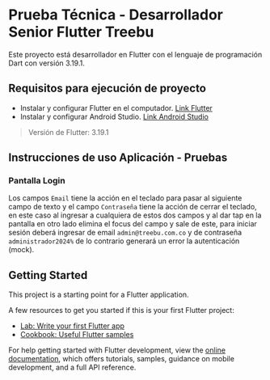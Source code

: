# Prueba Técnica - Desarrollador Senior Flutter Treebu

Este proyecto está desarrollador en Flutter con el lenguaje de programación Dart con versión 3.19.1.

## Requisitos para ejecución de proyecto

- Instalar y configurar Flutter en el computador. [Link Flutter](https://flutter.dev/docs/get-started/install)
- Instalar y configurar Android Studio. [Link Android Studio](https://developer.android.com/studio)

> Versión de Flutter: 3.19.1

## Instrucciones de uso Aplicación - Pruebas

### Pantalla Login
Los campos `Email` tiene la acción en el teclado para pasar al siguiente campo de texto y el campo `Contraseña` tiene la acción de cerrar el teclado, en este caso al ingresar a cualquiera de estos dos campos y al dar tap en la pantalla en otro lado elimina el focus del campo y sale de este, para iniciar sesión deberá ingresar de email `admin@treebu.com.co` y de contraseña `administrador2024%` de lo contrario generará un error la autenticación (mock).




## Getting Started

This project is a starting point for a Flutter application.

A few resources to get you started if this is your first Flutter project:

- [Lab: Write your first Flutter app](https://docs.flutter.dev/get-started/codelab)
- [Cookbook: Useful Flutter samples](https://docs.flutter.dev/cookbook)

For help getting started with Flutter development, view the
[online documentation](https://docs.flutter.dev/), which offers tutorials,
samples, guidance on mobile development, and a full API reference.
